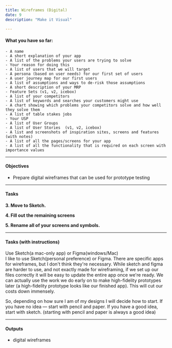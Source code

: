 ```yaml
---
title: Wireframes (Digital)
date: 9
description: "Make it Visual"

---
```


#### What you have so far:

    - A name
	- A short explanation of your app
    - A list of the problems your users are trying to solve
	- Your reason for doing this
    - A list of users that we will target
    - A persona (based on user needs) for our first set of users
    - A user journey map for our first users
    - A list of assumptions and ways to de-risk those assumptions
    - A short description of your MRP
	- Feature Sets (v1, v2, icebox)
    - A list of your competitors
    - A list of keywords and searches your customers might use
    - A chart showing which problems your competitors solve and how well they solve them
    - A list of table stakes jobs
    - Your USP 
    - A list of User Groups
    - A list of User Stories  (v1, v2, icebox)
	- A list and screenshots of inspiration sites, screens and features (with notes)
    - A list of all the pages/screens for your app
    - A list of all the functionality that is required on each screen with importance values

---

#### Objectives

- Prepare digital wireframes that can be used for prototype testing

---

#### Tasks

**3. Move to Sketch.**

**4. Fill out the remaining screens**

**5. Rename all of your screens and symbols.**

---
#### Tasks (with instructions)

Use Sketch(a mac-only app) or Figma(windows/Mac) <br/>
I like to use Sketch(personal preference) or Figma. There are specific apps for wireframes, but I don't think they're necessary. While sketch and figma are harder to use, and not exactly made for wireframing, if we set up our files correctly it will be easy to update the entire app once we're ready. We can actually use the work we do early on to make high-fidelity prototypes later (a high-fidelity prototype looks like our finished app). This will cut our costs down immensely. 

So, depending on how sure I am of my designs I will decide how to start. If you have no idea — start with pencil and paper. If you have a good idea, start with sketch. (starting with pencil and paper is always a good idea)


---

#### Outputs

- digital wireframes

